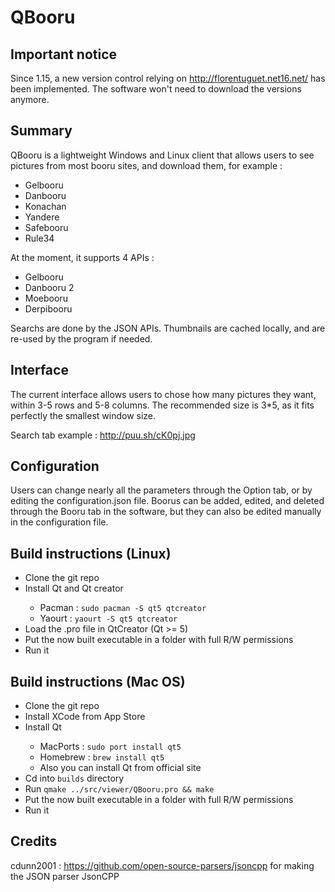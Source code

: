 # QBooru

## Important notice
Since 1.15, a new version control relying on http://florentuguet.net16.net/ has been implemented. The software won't need to download the versions anymore.

## Summary
QBooru is a lightweight Windows and Linux client that allows users to see pictures from most booru sites, and download them, for example :
<ul>
  <li>Gelbooru</li>
  <li>Danbooru</li>
  <li>Konachan</li>
  <li>Yandere</li>
  <li>Safebooru</li>
  <li>Rule34</li>
</ul>

At the moment, it supports 4 APIs :
<ul>
  <li>Gelbooru</li>
  <li>Danbooru 2</li>
  <li>Moebooru</li>
  <li>Derpibooru</li>
</ul>

Searchs are done by the JSON APIs. Thumbnails are cached locally, and are re-used by the program if needed.

## Interface
The current interface allows users to chose how many pictures they want, within 3-5 rows and 5-8 columns.
The recommended size is 3*5, as it fits perfectly the smallest window size.

Search tab example : http://puu.sh/cK0pj.jpg

## Configuration
Users can change nearly all the parameters through the Option tab, or by editing the configuration.json file.
Boorus can be added, edited, and deleted through the Booru tab in the software, but they can also be edited manually in the configuration file.

## Build instructions (Linux)
<ul>
  <li>Clone the git repo</li>
  <li>Install Qt and Qt creator</li>
  <ul>
    <li>Pacman : <code>sudo pacman -S qt5 qtcreator</code></li>
    <li>Yaourt : <code>yaourt -S qt5 qtcreator</code></li>
  </ul>
  <li>Load the .pro file in QtCreator (Qt >= 5)</li>
  <li>Put the now built executable in a folder with full R/W permissions</li>
  <li>Run it</li>
</ul>

## Build instructions (Mac OS)
<ul>
  <li>Clone the git repo</li>
  <li>Install XCode from App Store</li>
  <li>Install Qt</li>
  <ul>
    <li>MacPorts : <code>sudo port install qt5</code></li>
    <li>Homebrew : <code>brew install qt5</code></li>
    <li>Also you can install Qt from official site</li>
  </ul>
  <li>Cd into <code>builds</code> directory</li>
  <li>Run <code>qmake ../src/viewer/QBooru.pro && make</code></li>
  <li>Put the now built executable in a folder with full R/W permissions</li>
  <li>Run it</li>
</ul>

## Credits
cdunn2001 : https://github.com/open-source-parsers/jsoncpp for making the JSON parser JsonCPP
